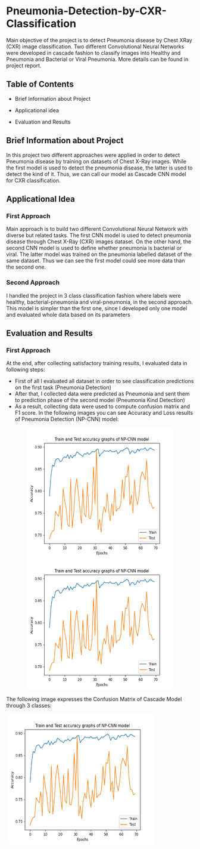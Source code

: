 # Pneumonia-Detection-by-CXR-Classification
Main objective of the project is to detect Pneumonia disease by Chest XRay (CXR) image classification. Two different Convolutional Neural Networks were developed in cascade fashion to classify images into Healthy and Pneumonia and Bacterial or Viral Pneumonia. More details can be found in project report.

## Table of Contents
* Brief Information about Project
* Applicational idea

* Evaluation and Results

## Brief Information about Project
In this project two different approaches were applied in order to detect Pneumonia disease by training on datasets of Chest X-Ray images. While the first model is used to detect the pneumonia disease,
the latter is used to detect the kind of it. Thus, we can call our model as Cascade CNN model for CXR classification.

## Applicational Idea
### First Approach
Main approach is to build two different Convolutional Neural Network with diverse but related tasks. The first CNN model is used to detect pneumonia disease through Chest X-Ray (CXR) images dataset. On the other hand,
the second CNN model is used to define whether pneumonia is bacterial or viral. The latter model was trained on the pneumonia labelled dataset of the same dataset. Thus we can see the first model could see more data than the second one.

### Second Approach
I handled the project in 3 class classification fashion where labels were healthy, bacterial-pneumonia and viral-pneumonia, in the second approach. This model is simpler than the first one, since I developed only one model and
evaluated whole data based on its parameters

## Evaluation and Results
### First Approach
At the end, after collecting satisfactory training results, I evaluated data in following steps:
 * First of all I evaluated all dataset in order to see classification predictions on the first task (Pneumonia Detection)
 * After that, I collected data were predicted as Pneumonia and sent them to prediction phase of  the second model (Pneumonia Kind Detection)
 * As a result, collecting data were used to compute confusion matrix and F1 score.
 In the following images you can see Accuracy and Loss results of Pneumonia Detection (NP-CNN) model:
 
 <p align="center">
 <img src="https://github.com/NamazovMN/Pneumonia-Detection-by-CXR-Classification/blob/8de2905d88074bb6f58f86182fa3b90225d34acc/np_4_acc.png" width="400" height="350">  <img src="https://github.com/NamazovMN/Pneumonia-Detection-by-CXR-Classification/blob/8de2905d88074bb6f58f86182fa3b90225d34acc/np_4_acc.png" width="400" height="350">
 </p>

The following image expresses the Confusion Matrix of Cascade Model through 3 classes:

<img src="https://github.com/NamazovMN/Pneumonia-Detection-by-CXR-Classification/blob/8de2905d88074bb6f58f86182fa3b90225d34acc/np_4_acc.png" width="400" height="350">
 </p>


